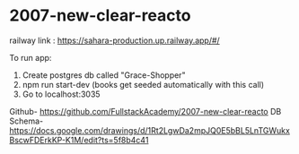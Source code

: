 # 2007-new-clear-reacto

railway link : https://sahara-production.up.railway.app/#/

To run app:
1. Create postgres db called "Grace-Shopper"
2. npm run start-dev (books get seeded automatically with this call)
3. Go to localhost:3035

Github- https://github.com/FullstackAcademy/2007-new-clear-reacto
DB Schema- https://docs.google.com/drawings/d/1Rt2LgwDa2mpJQ0E5bBL5LnTGWukxBscwFDErkKP-K1M/edit?ts=5f8b4c41
